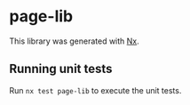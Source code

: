 # page-lib

This library was generated with [Nx](https://nx.dev).

## Running unit tests

Run `nx test page-lib` to execute the unit tests.
